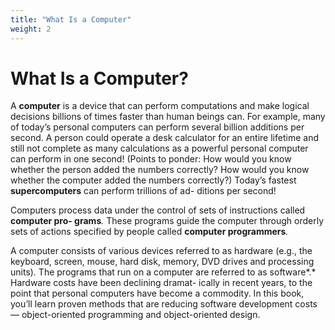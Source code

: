 ```yaml
---
title: "What Is a Computer"
weight: 2
---
```


# What Is a Computer?

A **computer** is a device that can perform computations and make logical decisions billions of times faster than human beings can. For example, many of today’s personal computers can perform several billion additions per second. A person could operate a desk calculator for an entire lifetime and still not complete as many calculations as a powerful personal computer can perform in one second! (Points to ponder: How would you know whether the person added the numbers correctly? How would you know whether the computer added the numbers correctly?) Today’s fastest **supercomputers** can perform trillions of ad- ditions per second!

Computers process data under the control of sets of instructions called **computer pro- grams**_._ These programs guide the computer through orderly sets of actions specified by people called **computer programmers**_._

A computer consists of various devices referred to as hardware (e.g., the keyboard, screen, mouse, hard disk, memory, DVD drives and processing units)_._ The programs that run on a computer are referred to as software*.* Hardware costs have been declining dramat- ically in recent years, to the point that personal computers have become a commodity. In this book, you’ll learn proven methods that are reducing software development costs— object-oriented programming and object-oriented design.